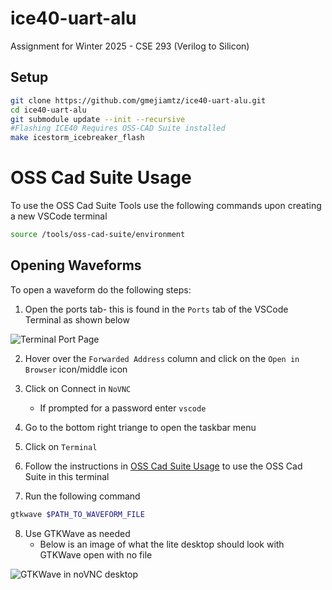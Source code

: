 # ice40-uart-alu
Assignment for Winter 2025 - CSE 293 (Verilog to Silicon)

## Setup

```bash
git clone https://github.com/gmejiamtz/ice40-uart-alu.git
cd ice40-uart-alu
git submodule update --init --recursive
#Flashing ICE40 Requires OSS-CAD Suite installed
make icestorm_icebreaker_flash
```

# OSS Cad Suite Usage
To use the OSS Cad Suite Tools use the following commands upon creating a new VSCode terminal
```bash
source /tools/oss-cad-suite/environment
```

## Opening Waveforms
To open a waveform do the following steps:

1. Open the ports tab- this is found in the `Ports` tab of the VSCode Terminal as shown below

![Terminal Port Page](docs/img/terminal_ports_page.png)

2. Hover over the `Forwarded Address` column and click on the `Open in Browser` icon/middle icon

3. Click on Connect in `NoVNC`
    - If prompted for a password enter `vscode`
4. Go to the bottom right triange to open the taskbar menu

5. Click on `Terminal`

6. Follow the instructions in [OSS Cad Suite Usage](#oss-cad-suite-usage) to use the OSS Cad Suite in this terminal

7. Run the following command

```bash
gtkwave $PATH_TO_WAVEFORM_FILE
```

8. Use GTKWave as needed
    - Below is an image of what the lite desktop should look with GTKWave open with no file

![GTKWave in noVNC desktop](docs/img/lite_desktop_gtkwave.png)

